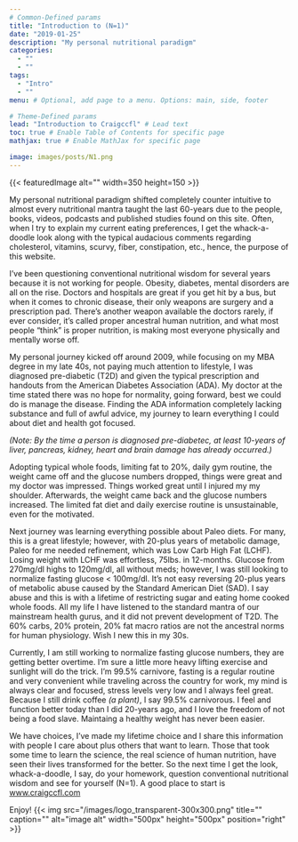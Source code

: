 ```yaml
---
# Common-Defined params
title: "Introduction to (N=1)"
date: "2019-01-25"
description: "My personal nutritional paradigm"
categories:
  - ""
  - ""
tags:
  - "Intro"
  - ""
menu: # Optional, add page to a menu. Options: main, side, footer

# Theme-Defined params
lead: "Introduction to Craigccfl" # Lead text
toc: true # Enable Table of Contents for specific page
mathjax: true # Enable MathJax for specific page

image: images/posts/N1.png
---
```

{{< featuredImage alt="" width=350 height=150 >}}
<br>

My personal nutritional paradigm shifted completely counter intuitive to almost every nutritional mantra taught the last 60-years due to the people, books, videos, podcasts and published studies found on this site. Often, when I try to explain my current eating preferences, I get the whack-a-doodle look along with the typical audacious comments regarding cholesterol, vitamins, scurvy, fiber, constipation, etc., hence, the purpose of this website.


I’ve been questioning conventional nutritional wisdom for several years because it is not working for people. Obesity, diabetes, mental disorders are all on the rise. Doctors and hospitals are great if you get hit by a bus, but when it comes to chronic disease, their only weapons are surgery and a prescription pad. There’s another weapon available the doctors rarely, if ever consider, it’s called proper ancestral human nutrition, and what most people “think” is proper nutrition, is making most everyone physically and mentally worse off.


My personal journey kicked off around 2009, while focusing on my MBA degree in my late 40s, not paying much attention to lifestyle, I was diagnosed pre-diabetic (T2D) and given the typical prescription and handouts from the American Diabetes Association (ADA). My doctor at the time stated there was no hope for normality, going forward, best we could do is manage the disease. Finding the ADA information completely lacking substance and full of awful advice, my journey to learn everything I could about diet and health got focused.

*(Note: By the time a person is diagnosed pre-diabetec, at least 10-years of liver, pancreas, kidney, heart and brain damage has already occurred.)*


Adopting typical whole foods, limiting fat to 20%, daily gym routine, the weight came off and the glucose numbers dropped, things were great and my doctor was impressed. Things worked great until I injured my my shoulder. Afterwards, the weight came back and the glucose numbers increased. The limited fat diet and daily exercise routine is unsustainable, even for the motivated.


Next journey was learning everything possible about Paleo diets. For many, this is a great lifestyle; however, with 20-plus years of metabolic damage, Paleo for me needed refinement, which was Low Carb High Fat (LCHF). Losing weight with LCHF was effortless, 75lbs. in 12-months. Glucose from 270mg/dl highs to 120mg/dl, all without meds; however, I was still looking to normalize fasting glucose < 100mg/dl. It’s not easy reversing 20-plus years of metabolic abuse caused by the Standard American Diet (SAD). I say abuse and this is with a lifetime of restricting sugar and eating home cooked whole foods. All my life I have listened to the standard mantra of our mainstream health gurus, and it did not prevent development of T2D. The 60% carbs, 20% protein, 20% fat macro ratios are not the ancestral norms for human physiology. Wish I new this in my 30s.


Currently, I am still working to normalize fasting glucose numbers, they are getting better overtime. I’m sure a little more heavy lifting exercise and sunlight will do the trick. I’m 99.5% carnivore, fasting is a regular routine and very convenient while traveling across the country for work, my mind is always clear and focused, stress levels very low and I always feel great. Because I still drink coffee *(a plant)*, I say 99.5% carnivorous. I feel and function better today than I did 20-years ago, and I love the freedom of not being a food slave. Maintaing a healthy weight has never been easier.


We have choices, I’ve made my lifetime choice and I share this information with people I care about plus others that want to learn. Those that took some time to learn the science, the real science of human nutrition, have seen their lives transformed for the better. So the next time I get the look, whack-a-doodle, I say, do your homework, question conventional nutritional wisdom and see for yourself (N=1). A good place to start is www.craigccfl.com


Enjoy!
{{< img src="/images/logo_transparent-300x300.png" title="" caption="" alt="image alt" width="500px" height="500px" position="right" >}}

